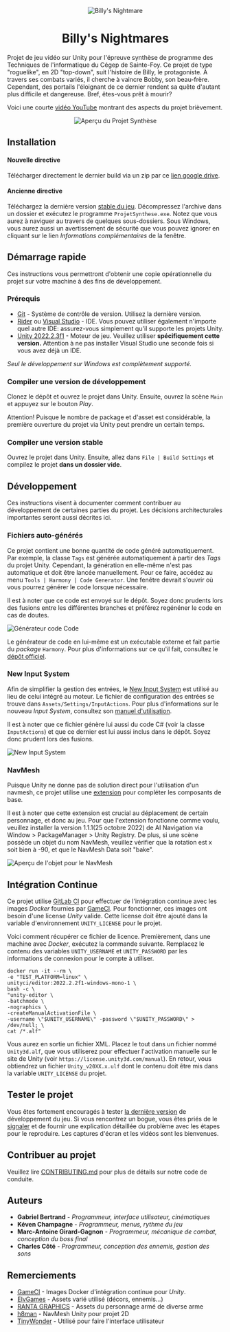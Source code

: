 <div align="center">

![Billy's Nightmare](.docs/Logo.png)

# Billy's Nightmares

</div>


Projet de jeu vidéo sur Unity pour l'épreuve synthèse de programme des Techniques de l'informatique
du Cégep de Sainte-Foy. Ce projet de type "roguelike", en 2D "top-down", suit l'histoire de Billy, le protagoniste. À travers ses combats variés, il cherche à vaincre Bobby, son beau-frère. Cependant, des portails l'éloignant de ce dernier rendent sa quête d'autant plus difficile et dangereuse. Bref, êtes-vous prêt à mourir?

Voici une courte [vidéo YouTube](https://www.youtube.com/watch?v=j6dSwOG2a9Y) montrant des aspects du projet brièvement.

<div align="center">

![Aperçu du Projet Synthèse](.docs/Preview.png)

</div>

## Installation

#### Nouvelle directive
Télécharger directement le dernier build via un zip par ce [lien google drive](https://drive.google.com/drive/folders/1znIX4gDFvOmZUgyQ0_2M68NRKiMiqnoL?usp=sharing).

#### Ancienne directive
Téléchargez la dernière version [stable du jeu][Stable Download]. Décompressez l'archive dans un dossier et exécutez
le programme `ProjetSynthese.exe`. Notez que vous aurez à naviguer au travers de quelques sous-dossiers. Sous Windows,
vous aurez aussi un avertissement de sécurité que vous pouvez ignorer en cliquant sur le lien *Informations 
complémentaires* de la fenêtre.

## Démarrage rapide

Ces instructions vous permettront d'obtenir une copie opérationnelle du projet sur votre machine à des fins de 
développement.

### Prérequis


* [Git] - Système de contrôle de version. Utilisez la dernière version.
* [Rider] ou [Visual Studio] - IDE. Vous pouvez utiliser également n'importe quel autre IDE: assurez-vous simplement 
  qu'il supporte les projets Unity.
* [Unity 2022.2.3f1] - Moteur de jeu. Veuillez utiliser **spécifiquement cette version.** Attention à ne pas installer
  Visual Studio une seconde fois si vous avez déjà un IDE.

*Seul le développement sur Windows est complètement supporté.*

### Compiler une version de développement

Clonez le dépôt et ouvrez le projet dans Unity. Ensuite, ouvrez la scène `Main` et appuyez sur le bouton *Play*.

Attention! Puisque le nombre de package et d'asset est considérable, la première ouverture du projet via Unity peut prendre un certain temps.

### Compiler une version stable

Ouvrez le projet dans Unity. Ensuite, allez dans `File | Build Settings` et compilez le projet **dans un dossier vide**.

## Développement

Ces instructions visent à documenter comment contribuer au développement de certaines parties du projet. Les décisions
architecturales importantes seront aussi décrites ici.

### Fichiers auto-générés

Ce projet contient une bonne quantité de code généré automatiquement. Par exemple, la classe `Tags` est générée 
automatiquement à partir des *Tags* du projet Unity. Cependant, la génération en elle-même n'est pas automatique et
doit être lancée manuellement. Pour ce faire, accédez au menu `Tools | Harmony | Code Generator`. Une fenêtre devrait
s'ouvrir où vous pourrez générer le code lorsque nécessaire. 

Il est à noter que ce code est envoyé sur le dépôt. Soyez donc prudents lors des fusions entre les différentes branches
et préférez regénéner le code en cas de doutes.

![Générateur code Code](.docs/CodeGeneratorWindow.png)

Le générateur de code en lui-même est un exécutable externe et fait partie du *package* `Harmony`. Pour plus 
d'informations sur ce qu'il fait, consultez le [dépôt officiel][Harmony Code Generator].

### New Input System

Afin de simplifier la gestion des entrées, le [New Input System] est utilisé au lieu de celui intégré au moteur. Le 
fichier de configuration des entrées se trouve dans `Assets/Settings/InputActions`. Pour plus d'informations sur le 
nouveau *Input System*, consultez son [manuel d'utilisation][New Input System].

Il est à noter que ce fichier génère lui aussi du code C# (voir la classe `InputActions`) et que ce dernier est lui 
aussi inclus dans le dépôt. Soyez donc prudent lors des fusions.

![New Input System](.docs/NewInputSystem.png)

### NavMesh

Puisque Unity ne donne pas de solution direct pour l'utilisation d'un navmesh, ce projet utilise une [extension][NavMesh] pour compléter les composants de base. 

Il est à noter que cette extension est crucial au déplacement de certain personnage, et donc au jeu. Pour que l'extension fonctionne comme voulu, veuillez installer la version 1.1.1(25 octobre 2022) de AI Navigation via Window > PackageManager > Unity Registry. De plus, si une scène possède un objet du nom NavMesh, veuillez vérifier que la rotation est x soit bien à -90, et que le NavMesh Data soit "bake".

![Aperçu de l'objet pour le NavMesh](.docs/NavMesh.png)

## Intégration Continue

Ce projet utilise [GitLab CI] pour effectuer de l'intégration continue avec les images *Docker* fournies par [GameCI].
Pour fonctionner, ces images ont besoin d'une license *Unity* valide. Cette license doit être ajouté dans la
variable d'environnement `UNITY_LICENSE` pour le projet. 

Voici comment récupérer ce fichier de licence. Premièrement, dans une machine avec *Docker*, exécutez la commande 
suivante. Remplacez le contenu des variables `UNITY_USERNAME` et `UNITY_PASSWORD` par les informations de connexion
pour le compte à utiliser.

```shell
docker run -it --rm \
-e "TEST_PLATFORM=linux" \
unityci/editor:2022.2.2f1-windows-mono-1 \
bash -c \
"unity-editor \
-batchmode \
-nographics \
-createManualActivationFile \
-username \"$UNITY_USERNAME\" -password \"$UNITY_PASSWORD\" > /dev/null; \
cat /*.alf"
```

Vous aurez en sortie un fichier XML. Placez le tout dans un fichier nommé `Unity3d.alf`, que vous utiliserez pour 
effectuer l'activation manuelle sur le site de Unity (voir `https://license.unity3d.com/manual`). En retour, vous 
obtiendrez un fichier `Unity_v20XX.x.ulf` dont le contenu doit être mis dans la variable `UNITY_LICENSE` du projet.

## Tester le projet

Vous êtes fortement encouragés à tester [la dernière version][Develop Download] de développement du jeu. Si vous 
rencontrez un bogue, vous êtes priés de le [signaler][Submit Bug] et de fournir une explication détaillée du problème 
avec les étapes pour le reproduire. Les captures d'écran et les vidéos sont les bienvenues.

## Contribuer au projet

Veuillez lire [CONTRIBUTING.md](CONTRIBUTING.md) pour plus de détails sur notre code de conduite.

## Auteurs


* **Gabriel Bertrand** - *Programmeur, interface utilisateur, cinématiques*
* **Kéven Champagne** - *Programmeur, menus, rythme du jeu*
* **Marc-Antoine Girard-Gagnon** - *Programmeur, mécanique de combat, conception du boss final*
* **Charles Côté** - *Programmeur, conception des ennemis, gestion des sons*

## Remerciements

[//]: # (TODO : Remercier toute personne ou groupe ayant contribué au projet, mais qui n'est pas un auteur.)

* [GameCI] - Images Docker d'intégration continue pour *Unity*.
* [ElvGames] - Assets varié utilisé (décors, ennemis...)
* [RANTA GRAPHICS] - Assets du personnage armé de diverse arme
* [h8man] - NavMesh Unity pour projet 2D
* [TinyWonder] - Utilisé pour faire l'interface utilisateur

[//]: # (Hyperliens)
[Git]: https://git-scm.com/downloads
[Rider]: https://www.jetbrains.com/rider/
[Visual Studio]: https://www.visualstudio.com/fr/
[Unity 2022.2.3f1]: https://unity3d.com/fr/get-unity/download/
[Harmony Code Generator]: https://gitlab.com/harmony-unity/code-generator
[New Input System]: https://docs.unity3d.com/Packages/com.unity.inputsystem@1.0/manual/index.html
[GitLab CI]: https://docs.gitlab.com/ee/ci/
[GameCI]: https://game.ci/
[ElvGames]: https://assetstore.unity.com/publishers/71020
[RANTA GRAPHICS]: https://assetstore.unity.com/publishers/24285
[h8man]: https://github.com/h8man
[NavMesh]: https://github.com/h8man/NavMeshPlus
[TinyWonder]: https://butterymilk.itch.io/tiny-wonder-gui-pack


[Submit Bug]: https://gitlab.com/Bodeje/projet-synthese-jv/-/issues/new?issuable_template=Bug
[Stable Download]: https://gitlab.com/Bodeje/projet-synthese-jv
[Develop Download]: https://gitlab.com/Bodeje/projet-synthese-jv/-/tree/dev

